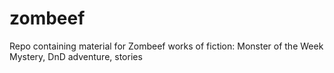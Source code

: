 # zombeef
Repo containing material for Zombeef works of fiction: Monster of the Week Mystery, DnD adventure, stories

